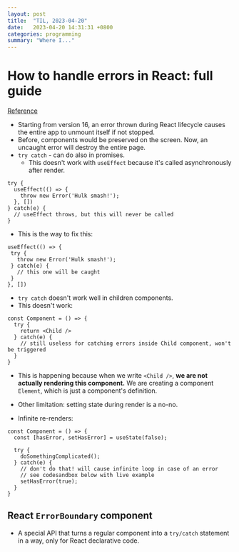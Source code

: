 ```yaml
---
layout: post
title:  "TIL, 2023-04-20"
date:   2023-04-20 14:31:31 +0800
categories: programming
summary: "Where I..."
---
```


# How to handle errors in React: full guide
[Reference](https://www.developerway.com/posts/how-to-handle-errors-in-react)

- Starting from version 16, an error thrown during React lifecycle causes the entire app to unmount itself if not stopped.
- Before, components would be preserved on the screen. Now, an uncaught error will destroy the entire page.
- `try catch` - can do also in promises.
  - This doesn't work with `useEffect` because it's called asynchronously after render.

```
try {
  useEffect(() => {
    throw new Error('Hulk smash!');
  }, [])
} catch(e) {
  // useEffect throws, but this will never be called
}
```

- This is the way to fix this:

```
useEffect(() => {
 try {
   throw new Error('Hulk smash!');
 } catch(e) {
   // this one will be caught
 }
}, [])
```

- `try catch` doesn't work well in children components.
- This doesn't work:

```
const Component = () => {
  try {
    return <Child />
  } catch(e) {
    // still useless for catching errors inside Child component, won't be triggered
  }
}
```

- This is happening because when we write `<Child />`, **we are not actually rendering this component.** We are creating a component `Element`, which is just a component's definition.
- Other limitation: setting state during render is a no-no.

- Infinite re-renders:

```
const Component = () => {
  const [hasError, setHasError] = useState(false);

  try {
    doSomethingComplicated();
  } catch(e) {
    // don't do that! will cause infinite loop in case of an error
    // see codesandbox below with live example
    setHasError(true);
  }
}
```

## React `ErrorBoundary` component

- A special API that turns a regular component into a `try/catch` statement in a way, only for React declarative code.
